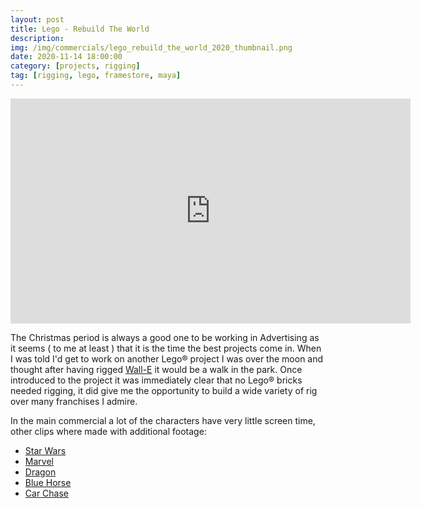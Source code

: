 ```yaml
---
layout: post
title: Lego - Rebuild The World
description: 
img: /img/commercials/lego_rebuild_the_world_2020_thumbnail.png
date: 2020-11-14 18:00:00
category: [projects, rigging]
tag: [rigging, lego, framestore, maya]
---
```

<p align="center"><iframe width="640" height="360" src="https://www.youtube.com/embed/kW8zDi_smus" frameborder="0" allowfullscreen></iframe></p>

<p class="justify">The Christmas period is always a good one to be working in Advertising as it seems ( to me at least ) that it is the time the best projects come in. When I was told I'd get to work on another Lego&#174; project I was over the moon and thought after having rigged <a href="../lego_wall_e">Wall-E</a> it would be a walk in the park. Once introduced to the project it was immediately clear that no Lego&#174; bricks needed rigging, it did give me the opportunity to build a wide variety of rig over many franchises I admire.</p>

<p class="justify">In the main commercial a lot of the characters have very little screen time, other clips where made with additional footage:</p>

<ul>
    <li><a href="https://www.youtube.com/watch?v=Afaey0J9hZs" add target="_blank">Star Wars</a></li>
    <li><a href="https://www.youtube.com/watch?v=GT6UxASK3TU" add target="_blank">Marvel</a></li>
    <li><a href="https://www.youtube.com/watch?v=b04VVVL1ig0" add target="_blank">Dragon</a></li>
    <li><a href="https://www.youtube.com/watch?v=zwyEHXALf7I" add target="_blank">Blue Horse</a></li>
    <li><a href="https://www.youtube.com/watch?v=1BAln-wy1Rc" add target="_blank">Car Chase</a></li>
</ul>
